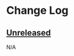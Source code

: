 # Change Log

## [Unreleased][unreleased]
N/A

[unreleased]: https://github.com/python-astrodynamics/astrodynamics/compare/0ef60c1cef3979df819c8f7c0819f1ca052368f6...HEAD

